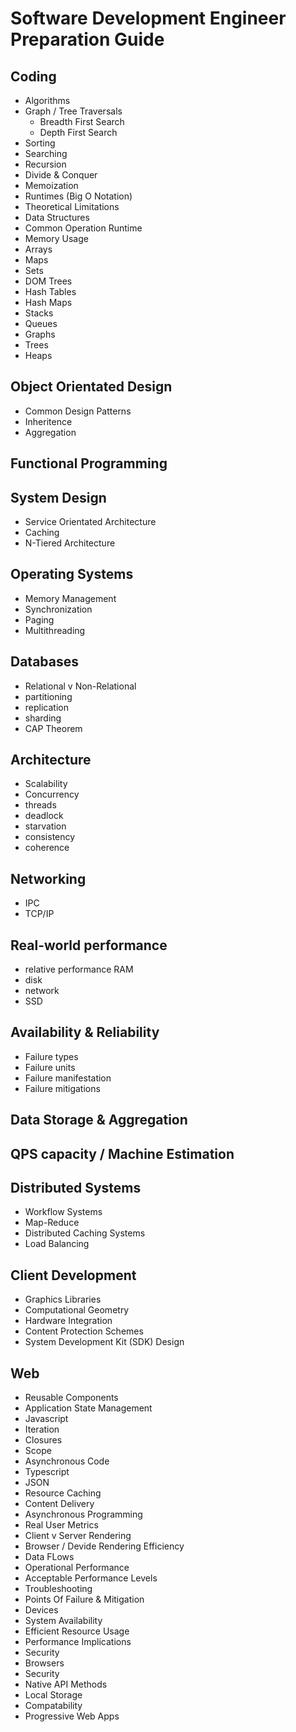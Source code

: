 # Software Development Engineer Preparation Guide

## Coding
* Algorithms
 * Graph / Tree Traversals
   * Breadth First Search
   * Depth First Search
 * Sorting
 * Searching
 * Recursion
 * Divide & Conquer
 * Memoization
 * Runtimes (Big O Notation)
 * Theoretical Limitations
* Data Structures
 * Common Operation Runtime
 * Memory Usage
 * Arrays
 * Maps
 * Sets
 * DOM Trees
 * Hash Tables
 * Hash Maps
 * Stacks
 * Queues
 * Graphs
 * Trees
 * Heaps

## Object Orientated Design
* Common Design Patterns
* Inheritence
* Aggregation

## Functional Programming

## System Design
* Service Orientated Architecture
* Caching
* N-Tiered Architecture

## Operating Systems
* Memory Management
* Synchronization
* Paging
* Multithreading

## Databases
* Relational v Non-Relational
* partitioning
* replication
* sharding
* CAP Theorem

## Architecture
* Scalability
* Concurrency
 * threads
 * deadlock
 * starvation
 * consistency
 * coherence

## Networking
* IPC
* TCP/IP

## Real-world performance
* relative performance RAM
* disk
* network
* SSD

## Availability & Reliability
* Failure types
* Failure units
* Failure manifestation
* Failure mitigations

## Data Storage & Aggregation

## QPS capacity / Machine Estimation

## Distributed Systems
* Workflow Systems
* Map-Reduce
* Distributed Caching Systems
* Load Balancing

## Client Development
* Graphics Libraries
* Computational Geometry
* Hardware Integration
* Content Protection Schemes
* System Development Kit (SDK) Design

## Web
* Reusable Components
* Application State Management
* Javascript
 * Iteration
 * Closures
 * Scope
 * Asynchronous Code
* Typescript
* JSON
* Resource Caching
* Content Delivery
* Asynchronous Programming
* Real User Metrics
* Client v Server Rendering
* Browser / Devide Rendering Efficiency
* Data FLows
* Operational Performance
 * Acceptable Performance Levels
 * Troubleshooting
 * Points Of Failure & Mitigation
* Devices
 * System Availability
 * Efficient Resource Usage
 * Performance Implications
 * Security
* Browsers
 * Security
 * Native API Methods
 * Local Storage
 * Compatability
 * Progressive Web Apps